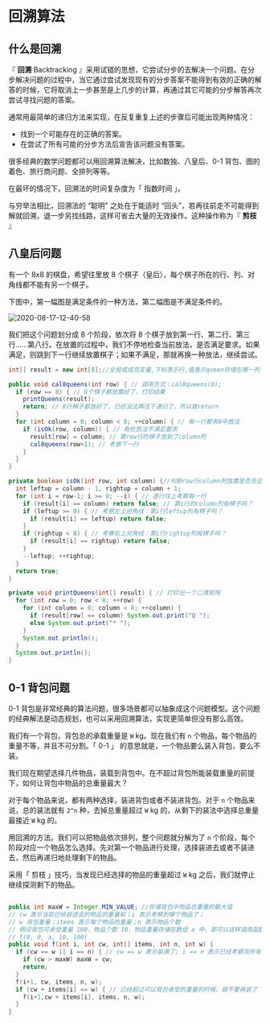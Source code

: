 # 回溯算法

## 什么是回溯

『 **回溯** Backtracking 』采用试错的思想，它尝试分步的去解决一个问题。在分步解决问题的过程中，当它通过尝试发现现有的分步答案不能得到有效的正确的解答的时候，它将取消上一步甚至是上几步的计算，再通过其它可能的分步解答再次尝试寻找问题的答案。

通常用最简单的递归方法来实现，在反复重复上述的步骤后可能出现两种情况：

- 找到一个可能存在的正确的答案。
- 在尝试了所有可能的分步方法后宣告该问题没有答案。

很多经典的数学问题都可以用回溯算法解决，比如数独、八皇后、0-1 背包、图的着色、旅行商问题、全排列等等。

在最坏的情况下，回溯法的时间复杂度为「 指数时间 」。

与穷举法相比，回溯法的 “聪明” 之处在于能适时 “回头”，若再往前走不可能得到解就回溯，退一步另找线路，这样可省去大量的无效操作。这种操作称为『 **剪枝** 』

## 八皇后问题

有一个 8x8 的棋盘，希望往里放 8 个棋子（皇后），每个棋子所在的行、列、对角线都不能有另一个棋子。

下图中，第一幅图是满足条件的一种方法，第二幅图是不满足条件的。

![2020-08-17-12-40-58](https://garrik-default-imgs.oss-accelerate.aliyuncs.com/imgs/2020-08-17-12-40-58.png)

我们把这个问题划分成 8 个阶段，依次将 8 个棋子放到第一行、第二行、第三行……第八行。在放置的过程中，我们不停地检查当前放法，是否满足要求。如果满足，则跳到下一行继续放置棋子；如果不满足，那就再换一种放法，继续尝试。

```java
int[] result = new int[8];//全局或成员变量,下标表示行,值表示queen存储在哪一列

public void cal8queens(int row) { // 调用方式：cal8queens(0);
  if (row == 8) { // 8个棋子都放置好了，打印结果
    printQueens(result);
    return; // 8行棋子都放好了，已经没法再往下递归了，所以就return
  }
  for (int column = 0; column < 8; ++column) { // 每一行都有8中放法
    if (isOk(row, column)) { // 有些放法不满足要求
      result[row] = column; // 第row行的棋子放到了column列
      cal8queens(row+1); // 考察下一行
    }
  }
}

private boolean isOk(int row, int column) {//判断row行column列放置是否合适
  int leftup = column - 1, rightup = column + 1;
  for (int i = row-1; i >= 0; --i) { // 逐行往上考察每一行
    if (result[i] == column) return false; // 第i行的column列有棋子吗？
    if (leftup >= 0) { // 考察左上对角线：第i行leftup列有棋子吗？
      if (result[i] == leftup) return false;
    }
    if (rightup < 8) { // 考察右上对角线：第i行rightup列有棋子吗？
      if (result[i] == rightup) return false;
    }
    --leftup; ++rightup;
  }
  return true;
}

private void printQueens(int[] result) { // 打印出一个二维矩阵
  for (int row = 0; row < 8; ++row) {
    for (int column = 0; column < 8; ++column) {
      if (result[row] == column) System.out.print("Q ");
      else System.out.print("* ");
    }
    System.out.println();
  }
  System.out.println();
}
```

## 0-1 背包问题

0-1 背包是非常经典的算法问题，很多场景都可以抽象成这个问题模型。这个问题的经典解法是动态规划，也可以采用回溯算法，实现更简单但没有那么高效。

我们有一个背包，背包总的承载重量是 `W` kg。现在我们有 `n` 个物品，每个物品的重量不等，并且不可分割。「 0-1 」 的意思就是，一个物品要么装入背包，要么不装。

我们现在期望选择几件物品，装载到背包中。在不超过背包所能装载重量的前提下，如何让背包中物品的总重量最大？

对于每个物品来说，都有两种选择，装进背包或者不装进背包。对于 `n` 个物品来说，总的装法就有 `2^n` 种，去掉总重量超过 `W` kg 的，从剩下的装法中选择总重量最接近 `W` kg 的。

用回溯的方法。我们可以把物品依次排列，整个问题就分解为了 `n` 个阶段，每个阶段对应一个物品怎么选择。先对第一个物品进行处理，选择装进去或者不装进去，然后再递归地处理剩下的物品。

采用「 剪枝 」技巧，当发现已经选择的物品的重量超过 `W` kg 之后，我们就停止继续探测剩下的物品。

```java

public int maxW = Integer.MIN_VALUE; //存储背包中物品总重量的最大值
// cw 表示当前已经装进去的物品的重量和；i 表示考察到哪个物品了；
// w 背包重量；items 表示每个物品的重量；n 表示物品个数
// 假设背包可承受重量 100，物品个数 10，物品重量存储在数组 a 中，那可以这样调用函数：
// f(0, 0, a, 10, 100)
public void f(int i, int cw, int[] items, int n, int w) {
  if (cw == w || i == n) { // cw == w 表示装满了; i == n 表示已经考察完所有的物品
    if (cw > maxW) maxW = cw;
    return;
  }
  f(i+1, cw, items, n, w);
  if (cw + items[i] <= w) { // 已经超过可以背包承受的重量的时候，就不要再装了
    f(i+1,cw + items[i], items, n, w);
  }
}
```
